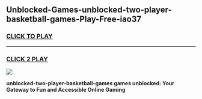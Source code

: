
## Unblocked-Games-unblocked-two-player-basketball-games-Play-Free-iao37
<h3>
<a href="https://premium76.site?title=unblocked-two-player-basketball-games&ref=21A">CLICK TO PLAY</a></h3>
<hr>

<h3>
<a href="https://premium76.site?title=unblocked-two-player-basketball-games&ref=21A">CLICK 2 PLAY</a>
  
</h3>

<a href="https://premium76.site?title=unblocked-two-player-basketball-games&ref=21A"><img src="https://clearcache.store/games.png"></a>


**unblocked-two-player-basketball-games games unblocked: Your Gateway to Fun and Accessible Online Gaming**
